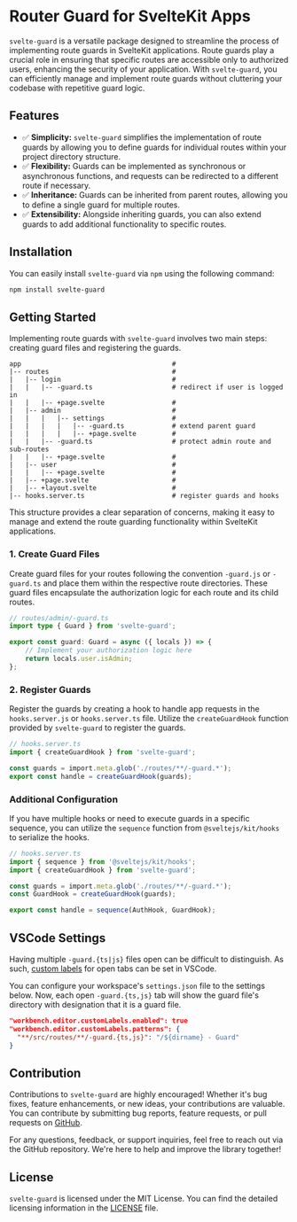 # Router Guard for SvelteKit Apps

`svelte-guard` is a versatile package designed to streamline the process of implementing route guards in SvelteKit applications. Route guards play a crucial role in ensuring that specific routes are accessible only to authorized users, enhancing the security of your application. With `svelte-guard`, you can efficiently manage and implement route guards without cluttering your codebase with repetitive guard logic.

## Features

- ✅ **Simplicity:** `svelte-guard` simplifies the implementation of route guards by allowing you to define guards for individual routes within your project directory structure.
- ✅ **Flexibility:** Guards can be implemented as synchronous or asynchronous functions, and requests can be redirected to a different route if necessary.
- ✅ **Inheritance:** Guards can be inherited from parent routes, allowing you to define a single guard for multiple routes.
- ✅ **Extensibility:** Alongside inheriting guards, you can also extend guards to add additional functionality to specific routes.

## Installation

You can easily install `svelte-guard` via `npm` using the following command:

```bash
npm install svelte-guard
```

## Getting Started

Implementing route guards with `svelte-guard` involves two main steps: creating guard files and registering the guards.

```
app                                      #
|-- routes                               #
|   |-- login                            #
|   |   |-- -guard.ts                    # redirect if user is logged in
|   |   |-- +page.svelte                 #
|   |-- admin                            #
|   |   |   |-- settings                 #
|   |   |   |   |-- -guard.ts            # extend parent guard
|   |   |   |   |-- +page.svelte         #
|   |   |-- -guard.ts                    # protect admin route and sub-routes
|   |   |-- +page.svelte                 #
|   |-- user                             #
|   |   |-- +page.svelte                 #
|   |-- +page.svelte                     #
|   |-- +layout.svelte                   #
|-- hooks.server.ts                      # register guards and hooks
```

This structure provides a clear separation of concerns, making it easy to manage and extend the route guarding functionality within SvelteKit applications.

### 1. Create Guard Files

Create guard files for your routes following the convention `-guard.js` or `-guard.ts` and place them within the respective route directories. These guard files encapsulate the authorization logic for each route and its child routes.

```typescript
// routes/admin/-guard.ts
import type { Guard } from 'svelte-guard';

export const guard: Guard = async ({ locals }) => {
	// Implement your authorization logic here
	return locals.user.isAdmin;
};
```

### 2. Register Guards

Register the guards by creating a hook to handle app requests in the `hooks.server.js` or `hooks.server.ts` file. Utilize the `createGuardHook` function provided by `svelte-guard` to register the guards.

```typescript
// hooks.server.ts
import { createGuardHook } from 'svelte-guard';

const guards = import.meta.glob('./routes/**/-guard.*');
export const handle = createGuardHook(guards);
```

### Additional Configuration

If you have multiple hooks or need to execute guards in a specific sequence, you can utilize the `sequence` function from `@sveltejs/kit/hooks` to serialize the hooks.

```typescript
// hooks.server.ts
import { sequence } from '@sveltejs/kit/hooks';
import { createGuardHook } from 'svelte-guard';

const guards = import.meta.glob('./routes/**/-guard.*');
const GuardHook = createGuardHook(guards);

export const handle = sequence(AuthHook, GuardHook);
```

## VSCode Settings
Having multiple `-guard.{ts|js}` files open can be difficult to distinguish. As such, [custom labels](https://code.visualstudio.com/docs/getstarted/userinterface#_customize-tab-labels) for open tabs can be set in VSCode.

You can configure your workspace's `settings.json` file to the settings below. Now, each open `-guard.{ts,js}` tab will show the guard file's directory with designation that it is a guard file.
```json
"workbench.editor.customLabels.enabled": true
"workbench.editor.customLabels.patterns": {
  "**/src/routes/**/-guard.{ts,js}": "/${dirname} - Guard"
}
```

## Contribution

Contributions to `svelte-guard` are highly encouraged! Whether it's bug fixes, feature enhancements, or new ideas, your contributions are valuable. You can contribute by submitting bug reports, feature requests, or pull requests on [GitHub](https://github.com/mehdikhody/svelte-guard).

For any questions, feedback, or support inquiries, feel free to reach out via the GitHub repository. We're here to help and improve the library together!

## License

`svelte-guard` is licensed under the MIT License. You can find the detailed licensing information in the [LICENSE](https://github.com/mehdikhody/svelte-guard/blob/master/LICENSE) file.
